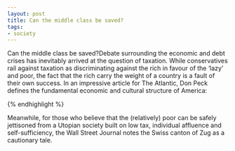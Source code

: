```yaml
---
layout: post
title: Can the middle class be saved?
tags:
- society
---
```

Can the middle class be saved?Debate surrounding the economic and debt crises has inevitably arrived at the question of taxation. While conservatives rail against taxation as discriminating against the rich in favour of the ‘lazy’ and poor, the fact that the rich carry the weight of a country is a fault of their own success. In an impressive article for The Atlantic, Don Peck defines the fundamental economic and cultural structure of America:


  
{% endhighlight %}
  


Meanwhile, for those who believe that the (relatively) poor can be safely jettisoned from a Utopian society built on low tax, individual affluence and self-sufficiency, the Wall Street Journal notes the Swiss canton of Zug as a cautionary tale.
